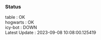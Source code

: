 ### Status


table : OK  
hogwarts : OK  
icy-bot : DOWN  
Latest Update : 2023-09-08 10:08:00.125419
